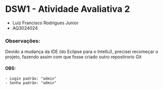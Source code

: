 # DSW1 - Atividade Avaliativa 2
- Luiz Francisco Rodrigues Junior
- AQ3024024

### Observações:
Devido a mudança da IDE (do Eclipse para o IntelliJ), precisei recomeçar o projeto, fazendo assim com que fosse criado outro repostirorio Git

#### OBS:
    - Login padrão: "admin"
    - Senha padrão: "admin"